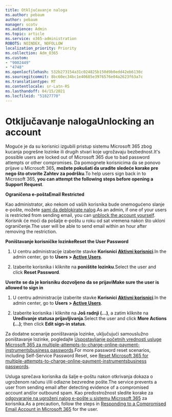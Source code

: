 ```yaml
---
title: Otključavanje naloga
ms.author: pebaum
author: pebaum
manager: scotv
ms.audience: Admin
ms.topic: article
ms.service: o365-administration
ROBOTS: NOINDEX, NOFOLLOW
localization_priority: Priority
ms.collection: Adm_O365
ms.custom:
- "9002449"
- "4748"
ms.openlocfilehash: 532b273154a31c024825b150d9b0edd42eb6130c
ms.sourcegitcommit: 8bc60ec34bc1e40685e3976576e04a2623f63a7c
ms.translationtype: MT
ms.contentlocale: sr-Latn-RS
ms.lasthandoff: 04/15/2021
ms.locfileid: "51827770"
---
```

# <a name="unlocking-an-account"></a><span data-ttu-id="53dc9-102">Otključavanje naloga</span><span class="sxs-lookup"><span data-stu-id="53dc9-102">Unlocking an account</span></span>

<span data-ttu-id="53dc9-103">Moguće je da su korisnici izgubili pristup sistemu Microsoft 365 zbog kucanja pogrešne lozinke ili drugih stvari koje ugrožavaju bezbednost.</span><span class="sxs-lookup"><span data-stu-id="53dc9-103">It's possible users are locked out of Microsoft 365 due to bad password attempts or other compromises.</span></span> <span data-ttu-id="53dc9-104">Da pomognete korisnicima da se ponovo prijave u Microsoft 365, **možete pokušati da uradite sledeće korake pre nego što otvorite Zahtev za podršku**.</span><span class="sxs-lookup"><span data-stu-id="53dc9-104">To help users sign back in to Microsoft 365, **you can attempt the following steps before opening a Support Request**.</span></span> 

<span data-ttu-id="53dc9-105">**Ograničena e-pošta**</span><span class="sxs-lookup"><span data-stu-id="53dc9-105">**Email Restricted**</span></span>

<span data-ttu-id="53dc9-106">Kao administrator, ako nekom od vaših korisnika bude onemogućeno slanje e-pošte, možete [sami da deblokirate nalog](https://docs.microsoft.com/microsoft-365/security/office-365-security/removing-user-from-restricted-users-portal-after-spam).</span><span class="sxs-lookup"><span data-stu-id="53dc9-106">As an admin, if one of your users is restricted from sending email, you can [unblock the account yourself](https://docs.microsoft.com/microsoft-365/security/office-365-security/removing-user-from-restricted-users-portal-after-spam).</span></span> <span data-ttu-id="53dc9-107">Korisnik će moći da pošalje e-poštu u roku od sat vremena nakon što ukloni ograničenje.</span><span class="sxs-lookup"><span data-stu-id="53dc9-107">The user will be able to send email within an hour after removing the restriction.</span></span>

<span data-ttu-id="53dc9-108">**Poništavanje korisničke lozinke**</span><span class="sxs-lookup"><span data-stu-id="53dc9-108">**Reset the User Password**</span></span>

1. <span data-ttu-id="53dc9-109">U centru administracije izaberite stavke **Korisnici [ Aktivni korisnici](https://admin.microsoft.com/Adminportal/Home?source=applauncher#/users)**.</span><span class="sxs-lookup"><span data-stu-id="53dc9-109">In the admin center, go to **Users > [Active Users](https://admin.microsoft.com/Adminportal/Home?source=applauncher#/users)**.</span></span>

2. <span data-ttu-id="53dc9-110">Izaberite korisnika i kliknite na **poništite lozinku**.</span><span class="sxs-lookup"><span data-stu-id="53dc9-110">Select the user and click **Reset Password**.</span></span>

<span data-ttu-id="53dc9-111">**Uverite se da je korisniku dozvoljeno da se prijavi**</span><span class="sxs-lookup"><span data-stu-id="53dc9-111">**Make sure the user is allowed to sign in**</span></span>

1. <span data-ttu-id="53dc9-112">U centru administracije izaberite stavke **Korisnici [ Aktivni korisnici](https://admin.microsoft.com/Adminportal/Home?source=applauncher#/users)**.</span><span class="sxs-lookup"><span data-stu-id="53dc9-112">In the admin center, go to **Users > [Active Users](https://admin.microsoft.com/Adminportal/Home?source=applauncher#/users)**.</span></span>

2. <span data-ttu-id="53dc9-113">Izaberite korisnika i kliknite na **Još radnji (...)**, a zatim kliknite na **Uređivanje statusa prijavljivanja**.</span><span class="sxs-lookup"><span data-stu-id="53dc9-113">Select the user and click **More Actions (...)**; then click **Edit sign-in status**.</span></span>

<span data-ttu-id="53dc9-114">Za dodatne scenarije poništavanja lozinke, uključujući samouslužno poništavanje lozinke, pogledajte [Uspostavljanje početnih vrednosti usluge Microsoft 365 za multiple-attempts-to-charge-online-payment-instrumentsbusiness passwords](https://docs.microsoft.com/microsoft-365/admin/add-users/reset-passwords?view=o365-worldwide).</span><span class="sxs-lookup"><span data-stu-id="53dc9-114">For more password reset scenarios, including Self-Service Password Reset, see [Reset Microsoft 365 for multiple-attempts-to-charge-online-payment-instrumentsbusiness passwords](https://docs.microsoft.com/microsoft-365/admin/add-users/reset-passwords?view=o365-worldwide).</span></span>

<span data-ttu-id="53dc9-115">Usluga sprečava korisnika da šalje e-poštu nakon otkrivanja dokaza o ugroženom računu i/ili odlazne bezvredne pošte.</span><span class="sxs-lookup"><span data-stu-id="53dc9-115">The service prevents a user from sending email after detecting evidence of a compromised account and/or outbound spam.</span></span> <span data-ttu-id="53dc9-116">Kao predostrožnost sledite korake za [odgovaranje na ugroženi nalog e-pošte u sistemu Microsoft 365](https://docs.microsoft.com/microsoft-365/security/office-365-security/responding-to-a-compromised-email-account) za korisnika.</span><span class="sxs-lookup"><span data-stu-id="53dc9-116">As a precaution, follow the steps in [Responding to a Compromised Email Account in Microsoft 365](https://docs.microsoft.com/microsoft-365/security/office-365-security/responding-to-a-compromised-email-account) for the user.</span></span>
